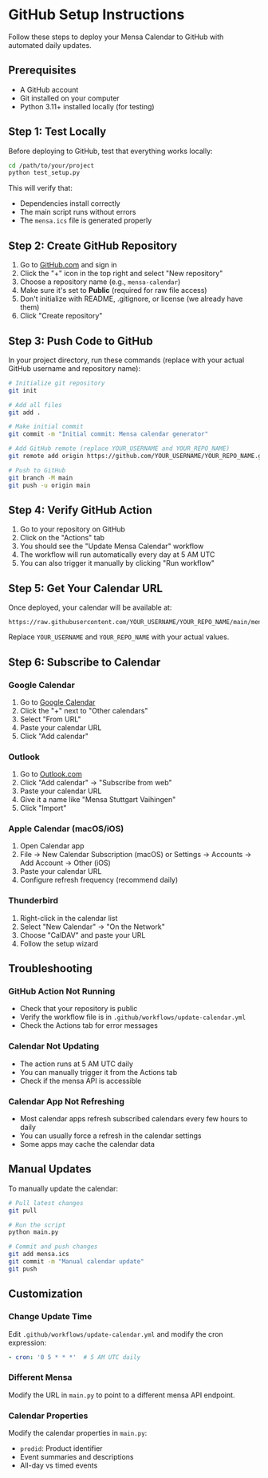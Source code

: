 # GitHub Setup Instructions

Follow these steps to deploy your Mensa Calendar to GitHub with automated daily updates.

## Prerequisites

- A GitHub account
- Git installed on your computer
- Python 3.11+ installed locally (for testing)

## Step 1: Test Locally

Before deploying to GitHub, test that everything works locally:

```bash
cd /path/to/your/project
python test_setup.py
```

This will verify that:
- Dependencies install correctly
- The main script runs without errors
- The `mensa.ics` file is generated properly

## Step 2: Create GitHub Repository

1. Go to [GitHub.com](https://github.com) and sign in
2. Click the "+" icon in the top right and select "New repository"
3. Choose a repository name (e.g., `mensa-calendar`)
4. Make sure it's set to **Public** (required for raw file access)
5. Don't initialize with README, .gitignore, or license (we already have them)
6. Click "Create repository"

## Step 3: Push Code to GitHub

In your project directory, run these commands (replace with your actual GitHub username and repository name):

```bash
# Initialize git repository
git init

# Add all files
git add .

# Make initial commit
git commit -m "Initial commit: Mensa calendar generator"

# Add GitHub remote (replace YOUR_USERNAME and YOUR_REPO_NAME)
git remote add origin https://github.com/YOUR_USERNAME/YOUR_REPO_NAME.git

# Push to GitHub
git branch -M main
git push -u origin main
```

## Step 4: Verify GitHub Action

1. Go to your repository on GitHub
2. Click on the "Actions" tab
3. You should see the "Update Mensa Calendar" workflow
4. The workflow will run automatically every day at 5 AM UTC
5. You can also trigger it manually by clicking "Run workflow"

## Step 5: Get Your Calendar URL

Once deployed, your calendar will be available at:
```
https://raw.githubusercontent.com/YOUR_USERNAME/YOUR_REPO_NAME/main/mensa.ics
```

Replace `YOUR_USERNAME` and `YOUR_REPO_NAME` with your actual values.

## Step 6: Subscribe to Calendar

### Google Calendar
1. Go to [Google Calendar](https://calendar.google.com)
2. Click the "+" next to "Other calendars"
3. Select "From URL"
4. Paste your calendar URL
5. Click "Add calendar"

### Outlook
1. Go to [Outlook.com](https://outlook.com)
2. Click "Add calendar" → "Subscribe from web"
3. Paste your calendar URL
4. Give it a name like "Mensa Stuttgart Vaihingen"
5. Click "Import"

### Apple Calendar (macOS/iOS)
1. Open Calendar app
2. File → New Calendar Subscription (macOS) or Settings → Accounts → Add Account → Other (iOS)
3. Paste your calendar URL
4. Configure refresh frequency (recommend daily)

### Thunderbird
1. Right-click in the calendar list
2. Select "New Calendar" → "On the Network"
3. Choose "CalDAV" and paste your URL
4. Follow the setup wizard

## Troubleshooting

### GitHub Action Not Running
- Check that your repository is public
- Verify the workflow file is in `.github/workflows/update-calendar.yml`
- Check the Actions tab for error messages

### Calendar Not Updating
- The action runs at 5 AM UTC daily
- You can manually trigger it from the Actions tab
- Check if the mensa API is accessible

### Calendar App Not Refreshing
- Most calendar apps refresh subscribed calendars every few hours to daily
- You can usually force a refresh in the calendar settings
- Some apps may cache the calendar data

## Manual Updates

To manually update the calendar:

```bash
# Pull latest changes
git pull

# Run the script
python main.py

# Commit and push changes
git add mensa.ics
git commit -m "Manual calendar update"
git push
```

## Customization

### Change Update Time
Edit `.github/workflows/update-calendar.yml` and modify the cron expression:
```yaml
- cron: '0 5 * * *'  # 5 AM UTC daily
```

### Different Mensa
Modify the URL in `main.py` to point to a different mensa API endpoint.

### Calendar Properties
Modify the calendar properties in `main.py`:
- `prodid`: Product identifier
- Event summaries and descriptions
- All-day vs timed events
